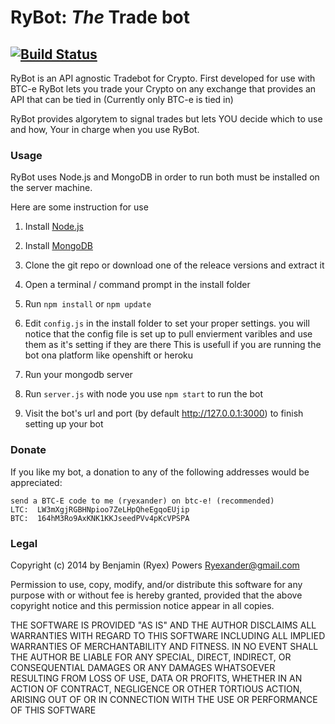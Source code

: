 RyBot: *The* Trade bot
===============
[![Build Status](https://travis-ci.org/Ryex/RyBot_TradeBotsvg?branch=master)](https://travis-ci.org/Ryex/RyBot_TradeBot)
---

RyBot is an API agnostic Tradebot for Crypto. First developed for use with BTC-e RyBot lets
you trade your Crypto on any exchange that provides an API that can be tied in (Currently only BTC-e is tied in)

RyBot provides algorytem to signal trades but lets YOU decide which to use and how, Your in charge when you use
RyBot.

### Usage

RyBot uses Node.js and MongoDB in order to run both must be installed on the server machine.

Here are some instruction for use

1. Install [Node.js](http://nodejs.org/)

2. Install [MongoDB](http://www.mongodb.org/)

3. Clone the git repo or download one of the releace versions and extract it

4. Open a terminal / command prompt in the install folder

5. Run  `npm install`  or `npm update` 

6. Edit `config.js` in the install folder to set your proper settings. 
you will notice that the config file is set up to pull envierment varibles and use them as it's setting if they are there
This is usefull if you are running the bot ona platform like openshift or heroku

7. Run your mongodb server

8. Run `server.js` with node you use `npm start` to run the bot

9. Visit the bot's url and port (by default http://127.0.0.1:3000) to finish setting up your bot

### Donate

If you like my bot, a donation to any of the following addresses  would be appreciated:

    send a BTC-E code to me (ryexander) on btc-e! (recommended)
    LTC:  LW3mXgjRGBHNpioo7ZeLHpQheEgqoEUjip
    BTC:  164hM3Ro9AxKNK1KKJseedPVv4pKcVPSPA

### Legal

Copyright (c) 2014 by Benjamin (Ryex) Powers <Ryexander@gmail.com>


Permission to use, copy, modify, and/or distribute this software for any purpose with or without fee is hereby granted, provided that the above copyright notice and this permission notice appear in all copies.

THE SOFTWARE IS PROVIDED "AS IS" AND THE AUTHOR DISCLAIMS ALL WARRANTIES WITH REGARD TO THIS SOFTWARE INCLUDING ALL IMPLIED WARRANTIES OF MERCHANTABILITY AND FITNESS. IN NO EVENT SHALL THE AUTHOR BE LIABLE FOR ANY SPECIAL, DIRECT, INDIRECT, OR CONSEQUENTIAL DAMAGES OR ANY DAMAGES WHATSOEVER RESULTING FROM LOSS OF USE, DATA OR PROFITS, WHETHER IN AN ACTION OF CONTRACT, NEGLIGENCE OR OTHER TORTIOUS ACTION, ARISING OUT OF OR IN CONNECTION WITH THE USE OR PERFORMANCE OF THIS SOFTWARE